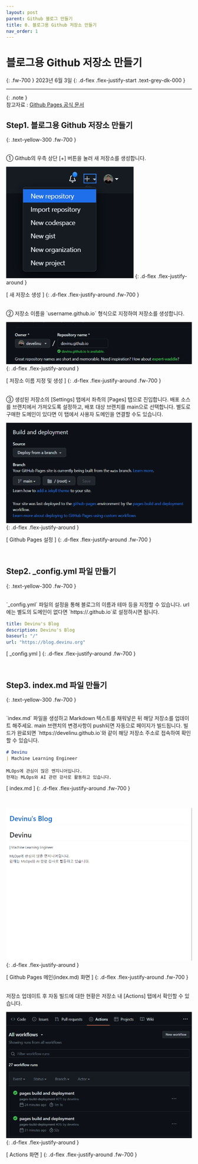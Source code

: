 ```yaml
---
layout: post
parent: Github 블로그 만들기
title: 0. 블로그용 Github 저장소 만들기
nav_order: 1
---
```


# 블로그용 Github 저장소 만들기
{: .fw-700 }
2023년 6월 3일
{: .d-flex .flex-justify-start .text-grey-dk-000 }

---

{: .note }  
참고자료 : [Github Pages 공식 문서](https://docs.github.com/ko/pages/quickstart)

## Step1. 블로그용 Github 저장소 만들기
{: .text-yellow-300 .fw-700 }

<br>
① Github의 우측 상단 [+] 버튼을 눌러 새 저장소를 생성합니다.

![create-blog-0](/assets/images/create_blog_0.png)
{: .d-flex .flex-justify-around }

[ 새 저장소 생성 ]
{: .d-flex .flex-justify-around .fw-700 }

<br>
② 저장소 이름을 `username.github.io` 형식으로 지정하여 저장소를 생성합니다.

![create-blog-1](/assets/images/create_blog_1.png)
{: .d-flex .flex-justify-around }

[ 저장소 이름 지정 및 생성 ]
{: .d-flex .flex-justify-around .fw-700 }

<br>
③ 생성된 저장소의 [Settings] 탭에서 좌측의 [Pages] 탭으로 진입합니다.   
배포 소스를 브랜치에서 가져오도록 설정하고, 배포 대상 브랜치를 main으로 선택합니다.   
별도로 구매한 도메인이 있다면 이 탭에서 사용자 도메인을 연결할 수도 있습니다.

![create-blog-2](/assets/images/create_blog_2.png)
{: .d-flex .flex-justify-around }

[ Github Pages 설정 ]
{: .d-flex .flex-justify-around .fw-700 }

<br>

## Step2. _config.yml 파일 만들기
{: .text-yellow-300 .fw-700 }

<br>
`_config.yml` 파일의 설정을 통해 블로그의 이름과 테마 등을 지정할 수 있습니다.   
url에는 별도의 도메인이 없다면 `https://<username>.github.io`로 설정하시면 됩니다.

```yaml
title: Devinu's Blog
description: Devinu's Blog
baseurl: "/"
url: "https://blog.devinu.org"
```

[ _config.yml ]
{: .d-flex .flex-justify-around .fw-700 }

<br>

## Step3. index.md 파일 만들기
{: .text-yellow-300 .fw-700 }

<br>
`index.md` 파일을 생성하고 Markdown 텍스트를 채워넣은 뒤 해당 저장소를 업데이트 해주세요.   
main 브랜치의 변경사항이 push되면 자동으로 페이지가 빌드됩니다.   
빌드가 완료되면 `https://develinu.github.io`와 같이 해당 저장소 주소로 접속하여 확인할 수 있습니다.   

```markdown
# Devinu
| Machine Learning Engineer

MLOps에 관심이 많은 엔지니어입니다.   
현재는 MLOps와 AI 관련 강사로 활동하고 있습니다.
```

[ index.md ]
{: .d-flex .flex-justify-around .fw-700 }

<br>

![create-blog-4](/assets/images/create_blog_4.png)
{: .d-flex .flex-justify-around }

[ Github Pages 메인(index.md) 화면 ]
{: .d-flex .flex-justify-around .fw-700 }

<br>
저장소 업데이트 후 자동 빌드에 대한 현황은 저장소 내 [Actions] 탭에서 확인할 수 있습니다.

![create-blog-5](/assets/images/create_blog_5.png)
{: .d-flex .flex-justify-around }

[ Actions 화면 ]
{: .d-flex .flex-justify-around .fw-700 }